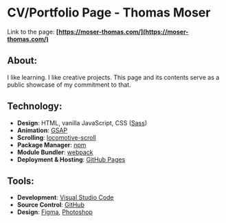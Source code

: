 # CV/Portfolio Page - Thomas Moser
Link to the page: **[https://moser-thomas.com/](https://moser-thomas.com/)**
## About:
I like learning. I like creative projects. This page and its contents serve as a public showcase of my commitment to that.

## Technology:
- **Design**: HTML, vanilla JavaScript, CSS ([Sass](https://sass-lang.com/))
- **Animation**: [GSAP](https://greensock.com/gsap/)
- **Scrolling**: [locomotive-scroll](https://github.com/locomotivemtl/locomotive-scroll)
- **Package Manager**: [npm](https://www.npmjs.com/)
- **Module Bundler**: [webpack](https://webpack.js.org/)
- **Deployment & Hosting**: [GitHub Pages](https://pages.github.com/)

## Tools:
- **Development**: [Visual Studio Code](https://code.visualstudio.com/)
- **Source Control**: [GitHub](https://github.com/)
- **Design**: [Figma](https://www.figma.com/), [Photoshop](https://www.adobe.com/products/photoshop.html)

